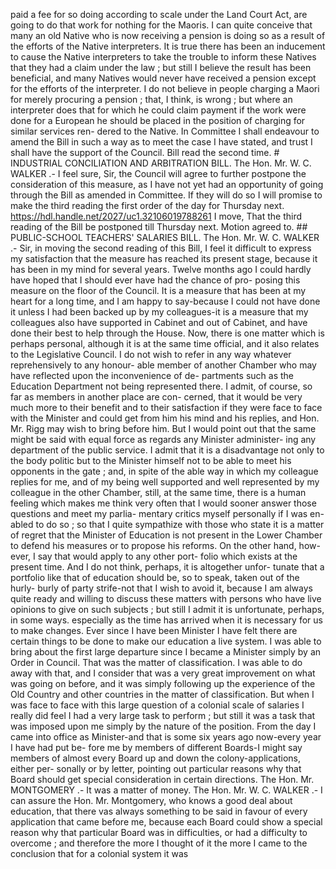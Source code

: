 paid a fee for so doing according to scale under the Land Court Act, are going to do that work for nothing for the Maoris. I can quite conceive that many an old Native who is now receiving a pension is doing so as a result of the efforts of the Native interpreters. It is true there has been an inducement to cause the Native interpreters to take the trouble to inform these Natives that they had a claim under the law ; but still I believe the result has been beneficial, and many Natives would never have received a pension except for the efforts of the interpreter. I do not believe in people charging a Maori for merely procuring a pension ; that, I think, is wrong ; but where an interpreter does that for which he could claim payment if the work were done for a European he should be placed in the position of charging for similar services ren- dered to the Native. In Committee I shall endeavour to amend the Bill in such a way as to meet the case I have stated, and trust I shall have the support of the Council. Bill read the second time. # INDUSTRIAL CONCILIATION AND ARBITRATION BILL. The Hon. Mr. W. C. WALKER .- I feel sure, Sir, the Council will agree to further postpone the consideration of this measure, as I have not yet had an opportunity of going through the Bill as amended in Committee. If they will do so I will promise to make the third reading the first order of the day for Thursday next. https://hdl.handle.net/2027/uc1.32106019788261 I move, That the third reading of the Bill be postponed till Thursday next. Motion agreed to. ## PUBLIC-SCHOOL TEACHERS' SALARIES BILL. The Hon. Mr. W. C. WALKER .- Sir, in moving the second reading of this Bill, I feel it difficult to express my satisfaction that the measure has reached its present stage, because it has been in my mind for several years. Twelve months ago I could hardly have hoped that I should ever have had the chance of pro- posing this measure on the floor of the Council. It is a measure that has been at my heart for a long time, and I am happy to say-because I could not have done it unless I had been backed up by my colleagues-it is a measure that my colleagues also have supported in Cabinet and out of Cabinet, and have done their best to help through the House. Now, there is one matter which is perhaps personal, although it is at the same time official, and it also relates to the Legislative Council. I do not wish to refer in any way whatever reprehensively to any honour- able member of another Chamber who may have reflected upon the inconvenience of de- partments such as the Education Department not being represented there. I admit, of course, so far as members in another place are con- cerned, that it would be very much more to their benefit and to their satisfaction if they were face to face with the Minister and could get from him his mind and his replies, and Hon. Mr. Rigg may wish to bring before him. But I would point out that the same might be said with equal force as regards any Minister administer- ing any department of the public service. I admit that it is a disadvantage not only to the body politic but to the Minister himself not to be able to meet his opponents in the gate ; and, in spite of the able way in which my colleague replies for me, and of my being well supported and well represented by my colleague in the other Chamber, still, at the same time, there is a human feeling which makes me think very often that I would sooner answer those questions and meet my parlia- mentary critics myself personally if I was en- abled to do so ; so that I quite sympathize with those who state it is a matter of regret that the Minister of Education is not present in the Lower Chamber to defend his measures or to propose his reforms. On the other hand, how- ever, I say that would apply to any other port- folio which exists at the present time. And I do not think, perhaps, it is altogether unfor- tunate that a portfolio like that of education should be, so to speak, taken out of the hurly- burly of party strife-not that I wish to avoid it, because I am always quite ready and willing to discuss these matters with persons who have live opinions to give on such subjects ; but still I admit it is unfortunate, perhaps, in some ways. especially as the time has arrived when it is necessary for us to make changes. Ever since I have been Minister I have felt there are certain things to be done to make our education a live system. I was able to bring about the first large departure since I became a Minister simply by an Order in Council. That was the matter of classification. I was able to do away with that, and I consider that was a very great improvement on what was going on before, and it was simply following up the experience of the Old Country and other countries in the matter of classification. But when I was face to face with this large question of a colonial scale of salaries I really did feel I had a very large task to perform ; but still it was a task that was imposed upon me simply by the nature of the position. From the day I came into office as Minister-and that is some six years ago now-every year I have had put be- fore me by members of different Boards-I might say members of almost every Board up and down the colony-applications, either per- sonally or by letter, pointing out particular reasons why that Board should get special consideration in certain directions. The Hon. Mr. MONTGOMERY .- It was a matter of money. The Hon. Mr. W. C. WALKER .- I can assure the Hon. Mr. Montgomery, who knows a good deal about education, that there vas always something to be said in favour of every application that came before me, because each Board could show a special reason why that particular Board was in difficulties, or had a difficulty to overcome ; and therefore the more I thought of it the more I came to the conclusion that for a colonial system it was 